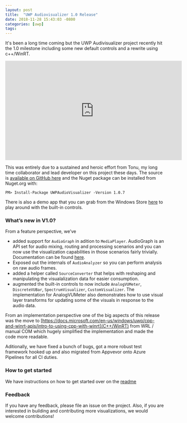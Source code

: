 ```yaml
---
layout: post
title:  "UWP Audiovisualizer 1.0 Release"
date: 2018-11-28 15:43:03 -0800
categories: [uwp]
tags:
---
```

It's been a long time coming but the UWP Audivisualizer project recently hit the 1.0 milestone including some new default controls and a rewrite using c++/WinRT.

<iframe width="560" height="315" src="https://www.youtube.com/embed/nS0scXYIGhU" frameborder="0" allowfullscreen></iframe>

This was entirely due to a sustained and heroic effort from Tonu, my long time collaborator and lead developer on this project these days.  The source is [available on GitHub here](https://github.com/clarkezone/audiovisualizer) and the Nuget package can be installed from Nuget.org with:

`
PM> Install-Package UWPAudioVisualizer -Version 1.0.7
`

There is also a demo app that you can grab from the Windows Store [here](https://www.microsoft.com/en-us/p/audio-spectrum-visualizer/9nfrlr613699?activetab=pivot:overviewtab) to play around with the built-in controls.

### What’s new in V1.0?
From a feature perspective, we’ve
- added support for `AudioGraph` in adition to `MediaPlayer`.  AudioGraph is an API set for audio mixing, routing and processing scenarios and you can now use the visualization capabilities in those scenarios fairly trivially.  Documentation can be found [here]( https://docs.microsoft.com/en-us/windows/uwp/audio-video-camera/audio-graphs).
- Exposed out the internals of `AudioAnalyzer` so you can perform analysis on raw audio frames.
- added a helper called `SourceConverter` that helps with reshaping and manipulating the visualalization data for easier consumption.
- augmented the built-in controls to now include `AnalogVUMeter`, `DiscreteVUBar`, `SpectrumVisualizer`, `CustomVisualizer`.  The implementation for AnalogVUMeter also demonstrates how to use visual layer transforms for updating some of the visuals in response to the audio data.

From an implementation perspective one of the big aspects of this release was the move to [https://docs.microsoft.com/en-us/windows/uwp/cpp-and-winrt-apis/intro-to-using-cpp-with-winrt](C++/WinRT) from WRL / manual COM which hugely simplified the implementation and made the code more readable.

Aditionally, we have fixed a bunch of bugs, got a more robust test framework hooked up and also migrated from Appvevor onto Azure Pipelines for all CI duties.

### How to get started
We have instructions on how to get started over on the [readme]( https://github.com/clarkezone/audiovisualizer)

### Feedback
If you have any feedback, please file an issue on the project.  Also, if you are interested in building and contributing more visualizations, we would welcome contributions!